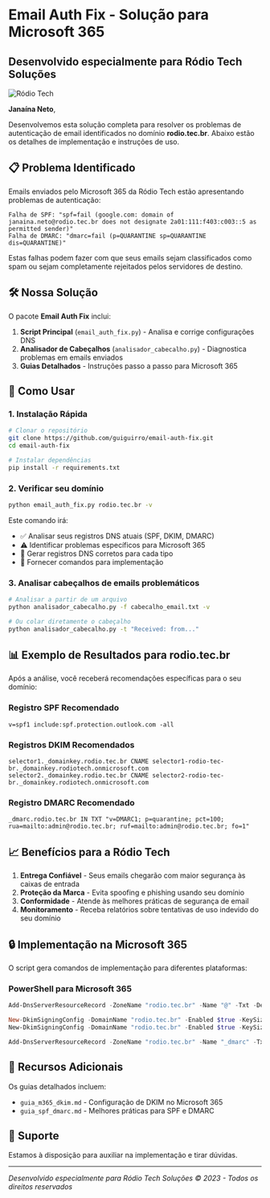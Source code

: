 # Email Auth Fix - Solução para Microsoft 365
## Desenvolvido especialmente para Ródio Tech Soluções

![Ródio Tech](https://via.placeholder.com/150x50?text=RODIO+TECH)

**Janaína Neto**,

Desenvolvemos esta solução completa para resolver os problemas de autenticação de email identificados no domínio **rodio.tec.br**. Abaixo estão os detalhes de implementação e instruções de uso.

## 📋 Problema Identificado

Emails enviados pelo Microsoft 365 da Ródio Tech estão apresentando problemas de autenticação:

```
Falha de SPF: "spf=fail (google.com: domain of janaina.neto@rodio.tec.br does not designate 2a01:111:f403:c003::5 as permitted sender)"
Falha de DMARC: "dmarc=fail (p=QUARANTINE sp=QUARANTINE dis=QUARANTINE)"
```

Estas falhas podem fazer com que seus emails sejam classificados como spam ou sejam completamente rejeitados pelos servidores de destino.

## 🛠️ Nossa Solução

O pacote **Email Auth Fix** inclui:

1. **Script Principal** (`email_auth_fix.py`) - Analisa e corrige configurações DNS
2. **Analisador de Cabeçalhos** (`analisador_cabecalho.py`) - Diagnostica problemas em emails enviados
3. **Guias Detalhados** - Instruções passo a passo para Microsoft 365

## 🚀 Como Usar

### 1. Instalação Rápida

```bash
# Clonar o repositório
git clone https://github.com/guiguirro/email-auth-fix.git
cd email-auth-fix

# Instalar dependências
pip install -r requirements.txt
```

### 2. Verificar seu domínio

```bash
python email_auth_fix.py rodio.tec.br -v
```

Este comando irá:
- ✅ Analisar seus registros DNS atuais (SPF, DKIM, DMARC)
- ⚠️ Identificar problemas específicos para Microsoft 365
- 📝 Gerar registros DNS corretos para cada tipo
- 🔧 Fornecer comandos para implementação

### 3. Analisar cabeçalhos de emails problemáticos

```bash
# Analisar a partir de um arquivo
python analisador_cabecalho.py -f cabecalho_email.txt -v

# Ou colar diretamente o cabeçalho
python analisador_cabecalho.py -t "Received: from..."
```

## 📊 Exemplo de Resultados para rodio.tec.br

Após a análise, você receberá recomendações específicas para o seu domínio:

### Registro SPF Recomendado
```
v=spf1 include:spf.protection.outlook.com -all
```

### Registros DKIM Recomendados
```
selector1._domainkey.rodio.tec.br CNAME selector1-rodio-tec-br._domainkey.rodiotech.onmicrosoft.com
selector2._domainkey.rodio.tec.br CNAME selector2-rodio-tec-br._domainkey.rodiotech.onmicrosoft.com
```

### Registro DMARC Recomendado
```
_dmarc.rodio.tec.br IN TXT "v=DMARC1; p=quarantine; pct=100; rua=mailto:admin@rodio.tec.br; ruf=mailto:admin@rodio.tec.br; fo=1"
```

## 📈 Benefícios para a Ródio Tech

1. **Entrega Confiável** - Seus emails chegarão com maior segurança às caixas de entrada
2. **Proteção da Marca** - Evita spoofing e phishing usando seu domínio
3. **Conformidade** - Atende às melhores práticas de segurança de email
4. **Monitoramento** - Receba relatórios sobre tentativas de uso indevido do seu domínio

## 🔒 Implementação na Microsoft 365

O script gera comandos de implementação para diferentes plataformas:

### PowerShell para Microsoft 365
```powershell
Add-DnsServerResourceRecord -ZoneName "rodio.tec.br" -Name "@" -Txt -DescriptiveText "v=spf1 include:spf.protection.outlook.com -all" -TimeToLive 01:00:00

New-DkimSigningConfig -DomainName "rodio.tec.br" -Enabled $true -KeySize 2048 -Selector1 "selector1._domainkey.rodio.tec.br"
New-DkimSigningConfig -DomainName "rodio.tec.br" -Enabled $true -KeySize 2048 -Selector2 "selector2._domainkey.rodio.tec.br"

Add-DnsServerResourceRecord -ZoneName "rodio.tec.br" -Name "_dmarc" -Txt -DescriptiveText "v=DMARC1; p=quarantine; pct=100; rua=mailto:admin@rodio.tec.br; ruf=mailto:admin@rodio.tec.br; fo=1" -TimeToLive 01:00:00
```

## 📖 Recursos Adicionais

Os guias detalhados incluem:
- `guia_m365_dkim.md` - Configuração de DKIM no Microsoft 365
- `guia_spf_dmarc.md` - Melhores práticas para SPF e DMARC

## 📱 Suporte

Estamos à disposição para auxiliar na implementação e tirar dúvidas.

---

*Desenvolvido especialmente para Ródio Tech Soluções*
*© 2023 - Todos os direitos reservados* 